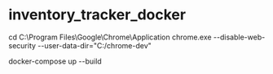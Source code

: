 ﻿# inventory_tracker_docker

cd C:\Program Files\Google\Chrome\Application
chrome.exe --disable-web-security --user-data-dir="C:/chrome-dev"

docker-compose up --build
